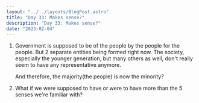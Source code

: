 ```yaml
---
layout: "../../layouts/BlogPost.astro"
title: "Day 33: Makes sense?"
description: "Day 33: Makes sense?"
date: "2023-02-04"
---
```


1.  Government is supposed to be of the people by the people for the people. But 2 separate entities being formed right now. The society, especially the younger generation, but many others as well, don't really seem to have any representative anymore.

    And therefore, the majority(the people) is now the minority?

2.  What if we were supposed to have or were to have more than the 5 senses we're familiar with?
